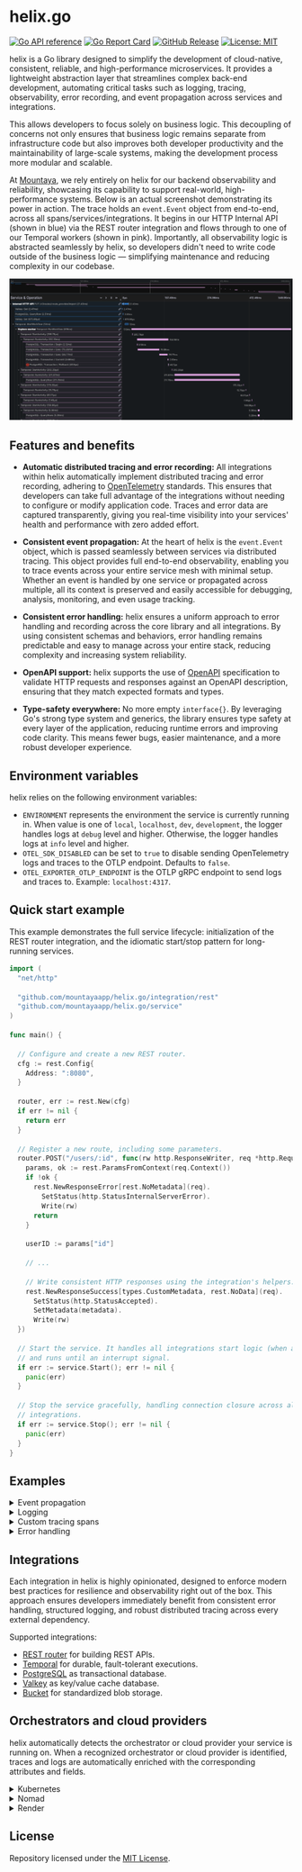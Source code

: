 # helix.go

[![Go API reference](https://pkg.go.dev/badge/github.com/mountayaapp/helix.go.svg)](https://pkg.go.dev/github.com/mountayaapp/helix.go)
[![Go Report Card](https://goreportcard.com/badge/github.com/mountayaapp/helix.go)](https://goreportcard.com/report/github.com/mountayaapp/helix.go)
[![GitHub Release](https://img.shields.io/github/v/release/mountayaapp/helix.go)](https://github.com/mountayaapp/helix.go/releases/latest)
[![License: MIT](https://img.shields.io/badge/License-MIT-green.svg)](https://opensource.org/licenses/MIT)

helix is a Go library designed to simplify the development of cloud-native,
consistent, reliable, and high-performance microservices. It provides a lightweight
abstraction layer that streamlines complex back-end development, automating
critical tasks such as logging, tracing, observability, error recording, and event
propagation across services and integrations.

This allows developers to focus solely on business logic. This decoupling of
concerns not only ensures that business logic remains separate from infrastructure
code but also improves both developer productivity and the maintainability of
large-scale systems, making the development process more modular and scalable.

At [Mountaya](https://mountaya.com/), we rely entirely on helix for our backend
observability and reliability, showcasing its capability to support real-world,
high-performance systems. Below is an actual screenshot demonstrating its power
in action. The trace holds an `event.Event` object from end-to-end, across all
spans/services/integrations. It begins in our HTTP Internal API (shown in blue)
via the REST router integration and flows through to one of our Temporal workers
(shown in pink). Importantly, all observability logic is abstracted seamlessly by
helix, so developers didn't need to write code outside of the business logic —
simplifying maintenance and reducing complexity in our codebase.

![End-to-end observability with helix](./assets/screenshot.png)

## Features and benefits

- **Automatic distributed tracing and error recording:** All integrations within
  helix automatically implement distributed tracing and error recording, adhering
  to [OpenTelemetry](https://opentelemetry.io/) standards. This ensures that
  developers can take full advantage of the integrations without needing to
  configure or modify application code. Traces and error data are captured
  transparently, giving you real-time visibility into your services' health and
  performance with zero added effort.

- **Consistent event propagation:** At the heart of helix is the `event.Event`
  object, which is passed seamlessly between services via distributed tracing. This
  object provides full end-to-end observability, enabling you to trace events
  across your entire service mesh with minimal setup. Whether an event is handled
  by one service or propagated across multiple, all its context is preserved and
  easily accessible for debugging, analysis, monitoring, and even usage tracking.

- **Consistent error handling:** helix ensures a uniform approach to error handling
  and recording across the core library and all integrations. By using consistent
  schemas and behaviors, error handling remains predictable and easy to manage
  across your entire stack, reducing complexity and increasing system reliability.

- **OpenAPI support:** helix supports the use of [OpenAPI](https://www.openapis.org/)
  specification to validate HTTP requests and responses against an OpenAPI
  description, ensuring that they match expected formats and types.

- **Type-safety everywhere:** No more empty `interface{}`. By leveraging Go's
  strong type system and generics, the library ensures type safety at every layer
  of the application, reducing runtime errors and improving code clarity. This
  means fewer bugs, easier maintenance, and a more robust developer experience.

## Environment variables

helix relies on the following environment variables:

- `ENVIRONMENT` represents the environment the service is currently running in.
  When value is one of `local`, `localhost`, `dev`, `development`, the logger
  handles logs at `debug` level and higher. Otherwise, the logger handles logs at
  `info` level and higher.
- `OTEL_SDK_DISABLED` can be set to `true` to disable sending OpenTelemetry logs
  and traces to the OTLP endpoint. Defaults to `false`.
- `OTEL_EXPORTER_OTLP_ENDPOINT` is the OTLP gRPC endpoint to send logs and traces
  to. Example: `localhost:4317`.

## Quick start example

This example demonstrates the full service lifecycle: initialization of the REST
router integration, and the idiomatic start/stop pattern for long-running services.

```go
import (
  "net/http"

  "github.com/mountayaapp/helix.go/integration/rest"
  "github.com/mountayaapp/helix.go/service"
)

func main() {

  // Configure and create a new REST router.
  cfg := rest.Config{
    Address: ":8080",
  }

  router, err := rest.New(cfg)
  if err != nil {
    return err
  }

  // Register a new route, including some parameters.
  router.POST("/users/:id", func(rw http.ResponseWriter, req *http.Request) {
    params, ok := rest.ParamsFromContext(req.Context())
    if !ok {
      rest.NewResponseError[rest.NoMetadata](req).
        SetStatus(http.StatusInternalServerError).
        Write(rw)
      return
    }

    userID := params["id"]
    
    // ...
    
    // Write consistent HTTP responses using the integration's helpers.
    rest.NewResponseSuccess[types.CustomMetadata, rest.NoData](req).
      SetStatus(http.StatusAccepted).
      SetMetadata(metadata).
      Write(rw)
  })

  // Start the service. It handles all integrations start logic (when applicable)
  // and runs until an interrupt signal.
  if err := service.Start(); err != nil {
    panic(err)
  }

  // Stop the service gracefully, handling connection closure across all
  // integrations.
  if err := service.Stop(); err != nil {
    panic(err)
  }
}
```

## Examples

<details>
  <summary>Event propagation</summary>

  The `event.Event` object seamlessly carries context (like `UserId`) across
  service boundaries, automatically tied to the distributed trace.

  ```go
  import (
    "github.com/mountayaapp/helix.go/event"
    "github.com/mountayaapp/helix.go/integration/rest"
    "github.com/mountayaapp/helix.go/integration/temporal"
  )

  router.POST("/anything", func(rw http.ResponseWriter, req *http.Request) {
    var e = event.Event{
      // ...
    }

    // Attach the event to a context.
    ctx := event.ContextWithEvent(req.Context(), e)

    // The event is automatically propagated to the Temporal integration via ctx.
    wr, err := TemporalWorkflow.Execute(ctx, client, opts, payload)
    if err != nil {
      rest.NewResponseError[rest.NoMetadata](req).
        SetStatus(http.StatusServiceUnavailable).
        Write(rw)
      return
    }

    rest.NewResponseSuccess[rest.NoMetadata, rest.NoData](req).
      SetStatus(http.StatusAccepted).
      Write(rw)
  })
  ```
</details>

<details>
  <summary>Logging</summary>

  Logs are automatically enriched with the trace and `event.Event` from the context,
  ensuring immediate correlation between logs and traces across all services.

  ```go
  import (
    "github.com/mountayaapp/helix.go/event"
    "github.com/mountayaapp/helix.go/integration/rest"
    "github.com/mountayaapp/helix.go/telemetry/log"
  )

  router.POST("/anything", func(rw http.ResponseWriter, req *http.Request) {
    var e = event.Event{
      // ...
    }

    // Attach the event to a context.
    ctx := event.ContextWithEvent(req.Context(), e)
    
    // Log message is automatically tied to the current trace and event via ctx.
    log.Debug(ctx, "automatically tied to router's trace with event via ctx")

    rest.NewResponseSuccess[rest.NoMetadata, rest.NoData](req).
      SetStatus(http.StatusAccepted).
      Write(rw)
  })
  ```
</details>

<details>
  <summary>Custom tracing spans</summary>

  In addition to all automatic traces built in integrations, you can easily start
  new spans that are automatically children of the current trace, allowing for
  fine-grained performance analysis of internal logic.

  ```go
  import (
    "github.com/mountayaapp/helix.go/event"
    "github.com/mountayaapp/helix.go/integration/rest"
    "github.com/mountayaapp/helix.go/telemetry/log"
    "github.com/mountayaapp/helix.go/telemetry/trace"
  )

  router.POST("/anything", func(rw http.ResponseWriter, req *http.Request) {
    var e = event.Event{
      // ...
    }

    // Attach the event to a context.
    ctx := event.ContextWithEvent(req.Context(), e)
    
    // Start a new span, which is a child of the current HTTP request trace.
    ctx, span := trace.Start(ctx, trace.SpanKindClient, "span title")
    defer span.End()

    log.Debug(ctx, "log is tied to the router's trace and this custom span via ctx")

    rest.NewResponseSuccess[rest.NoMetadata, rest.NoData](req).
      SetStatus(http.StatusAccepted).
      Write(rw)
  })
  ```
</details>

<details>
  <summary>Error handling</summary>

  Use `errorstack` package to build structured, traceable errors that can
  accumulate validation failures and other context, improving debugging
  consistency.

  ```go
  stack := errorstack.New("Failed to initialize Stripe client", errorstack.WithIntegration("stripe"))
  stack.WithValidations(errorstack.Validation{
    Message: fmt.Sprintf("%s environment variable must be set and not be empty", envvar),
  })

  if stack.HasValidations() {
    return stack
  }
  ```
</details>

## Integrations

Each integration in helix is highly opinionated, designed to enforce modern best
practices for resilience and observability right out of the box. This approach
ensures developers immediately benefit from consistent error handling, structured
logging, and robust distributed tracing across every external dependency.

Supported integrations:

- [REST router](./integration/rest/README.md) for building REST APIs.
- [Temporal](./integration/temporal/README.md) for durable, fault-tolerant
  executions.
- [PostgreSQL](./integration/postgres/README.md) as transactional database.
- [Valkey](./integration/valkey/README.md) as key/value cache database.
- [Bucket](./integration/bucket/README.md) for standardized blob storage.

## Orchestrators and cloud providers

helix automatically detects the orchestrator or cloud provider your service is
running on. When a recognized orchestrator or cloud provider is identified, traces
and logs are automatically enriched with the corresponding attributes and fields.

<details>
  <summary>Kubernetes</summary>

  Additional trace attributes:

  - `kubernetes.namespace`
  - `kubernetes.pod`

  Additional log fields:

  - `kubernetes_namespace`
  - `kubernetes_pod`
</details>

<details>
  <summary>Nomad</summary>

  Additional trace attributes:

  - `nomad.datacenter`
  - `nomad.job`
  - `nomad.namespace`
  - `nomad.region`
  - `nomad.task`

  Additional log fields:

  - `nomad_datacenter`
  - `nomad_job`
  - `nomad_namespace`
  - `nomad_region`
  - `nomad_task`
</details>

<details>
  <summary>Render</summary>

  Additional trace attributes:

  - `render.instance_id`
  - `render.service_id`
  - `render.service_name`
  - `render.service_type`

  Additional log fields:

  - `render_instance_id`
  - `render_service_id`
  - `render_service_name`
  - `render_service_type`
</details>

## License

Repository licensed under the [MIT License](./LICENSE.md).

